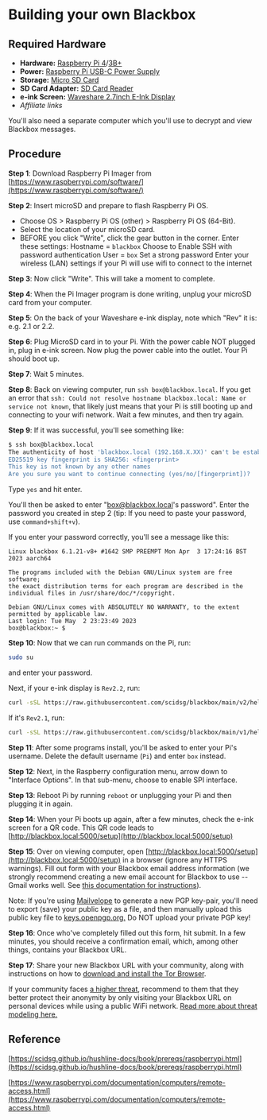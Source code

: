 # Building your own Blackbox

<!-- Most Hush Line users should follow [**this documentation**](https://scidsg.github.io/hushline-docs/book/intro.html). If you'd really like to set up your own Blackbox Hush Line, read and follow the instructions in this document. -->

## Required Hardware

- **Hardware:** [Raspberry Pi 4](https://www.amazon.com/Raspberry-Model-2019-Quad-Bluetooth/dp/B07TC2BK1X/?&_encoding=UTF8&tag=scidsg-20&linkCode=ur2&linkId=ee402e41cd98b8767ed54b1531ed1666&camp=1789&creative=9325)/[3B+](https://www.amazon.com/ELEMENT-Element14-Raspberry-Pi-Motherboard/dp/B07P4LSDYV/?&_encoding=UTF8&tag=scidsg-20&linkCode=ur2&linkId=d76c1db453c42244fe465c9c56601303&camp=1789&creative=9325)
- **Power:** [Raspberry Pi USB-C Power Supply](https://www.amazon.com/Raspberry-Pi-USB-C-Power-Supply/dp/B07W8XHMJZ?crid=20ZD3IB2N877C&keywords=raspberry%2Bpi%2Bpower%2Bsupply&qid=1696270477&sprefix=raspberry%2Bpi%2Bpower%2B%2Caps%2C140&sr=8-5&th=1&linkCode=ll1&tag=scidsg-20&linkId=fa55eb4c089361952be8285bf67bfd22&language=en_US&ref_=as_li_ss_tl)
- **Storage:** [Micro SD Card](https://www.amazon.com/Sandisk-Ultra-Micro-UHS-I-Adapter/dp/B073K14CVB?crid=1XCUWSKV8V2L1&keywords=microSD+card&qid=1696270565&sprefix=microsd+car%2Caps%2C137&sr=8-21&linkCode=ll1&tag=scidsg-20&linkId=a2865a28ae852876a5a6d27512e9d7ef&language=en_US&ref_=as_li_ss_tl)
- **SD Card Adapter:** [SD Card Reader](https://www.amazon.com/SanDisk-MobileMate-microSD-Card-Reader/dp/B07G5JV2B5?crid=3ESM9TOJBH8J7&keywords=microsd+card+adaptor+usb+sandisk&qid=1696270641&sprefix=microsd+card+adaptor+usb+sandisk%2Caps%2C135&sr=8-3&linkCode=ll1&tag=scidsg-20&linkId=90d3bed4e490d29d84bcf86d9fe75290&language=en_US&ref_=as_li_ss_tl) 
- **e-ink Screen:** [Waveshare 2.7inch E-Ink Display](https://www.amazon.com/2-7inch-HAT-Resolution-Electronic-Communicating/dp/B075FQKSZ9/?_encoding=UTF8&pd_rd_w=hNy2N&content-id=amzn1.sym.5f7e0a27-49c0-47d3-80b2-fd9271d863ca%3Aamzn1.symc.e5c80209-769f-4ade-a325-2eaec14b8e0e&pf_rd_p=5f7e0a27-49c0-47d3-80b2-fd9271d863ca&pf_rd_r=KQ1ZCPA2Q08D1SW2GYJH&pd_rd_wg=mepbv&pd_rd_r=e97f3e03-7e7d-4165-84e8-3face81f7190&ref_=pd_gw_ci_mcx_mr_hp_atf_m)
- _Affiliate links_

You'll also need a separate computer which you'll use to decrypt and view Blackbox messages.

## Procedure

**Step 1**: Download Raspberry Pi Imager from [https://www.raspberrypi.com/software/](https://www.raspberrypi.com/software/)

**Step 2**: Insert microSD and prepare to flash Raspberry Pi OS. 
* Choose OS > Raspberry Pi OS (other) > Raspberry Pi OS (64-Bit).
* Select the location of your microSD card.
* BEFORE you click "Write", click the gear button in the corner. 
Enter these settings:
    Hostname = `blackbox`
    Choose to Enable SSH with password authentication
    User = `box`
    Set a strong password
    Enter your wireless (LAN) settings if your Pi will use wifi to connect to the internet

**Step 3**: Now click "Write". This will take a moment to complete.

**Step 4**: When the Pi Imager program is done writing, unplug your microSD card from your computer.

**Step 5**: On the back of your Waveshare e-ink display, note which "Rev" it is: e.g. 2.1 or 2.2.

**Step 6**: Plug MicroSD card in to your Pi. With the power cable NOT plugged in, plug in e-ink screen. Now plug the power cable into the outlet. Your Pi should boot up.

**Step 7**: Wait 5 minutes. 

**Step 8**: Back on viewing computer, run `ssh box@blackbox.local`. If you get an error that `ssh: Could not resolve hostname blackbox.local: Name or service not known`, that likely just means that your Pi is still booting up and connecting to your wifi network. Wait a few minutes, and then try again.

**Step 9**: If it was successful, you'll see something like:
```bash
$ ssh box@blackbox.local
The authenticity of host 'blackbox.local (192.168.X.XX)' can't be established.
ED25519 key fingerprint is SHA256: <fingerprint>
This key is not known by any other names
Are you sure you want to continue connecting (yes/no/[fingerprint])? 
```

Type `yes` and hit enter.

You'll then be asked to enter "box@blackbox.local's password". Enter the password you created in step 2 (tip: If you need to paste your password, use `command+shift+v`).

If you enter your password correctly, you'll see a message like this:
```text
Linux blackbox 6.1.21-v8+ #1642 SMP PREEMPT Mon Apr  3 17:24:16 BST 2023 aarch64

The programs included with the Debian GNU/Linux system are free software;
the exact distribution terms for each program are described in the
individual files in /usr/share/doc/*/copyright.

Debian GNU/Linux comes with ABSOLUTELY NO WARRANTY, to the extent
permitted by applicable law.
Last login: Tue May  2 23:23:49 2023
box@blackbox:~ $ 
```

**Step 10**: Now that we can run commands on the Pi, run:
```bash
sudo su
```
and enter your password. 

Next, if your e-ink display is `Rev2.2`, run:
```bash
curl -sSL https://raw.githubusercontent.com/scidsg/blackbox/main/v2/helper.sh | bash
```

If it's `Rev2.1`, run:
```bash
curl -sSL https://raw.githubusercontent.com/scidsg/blackbox/main/v1/helper.sh | bash
```

**Step 11**: After some programs install, you'll be asked to enter your Pi's username. Delete the default username (`Pi`) and enter `box` instead.

**Step 12**: Next, in the Raspberry configuration menu, arrow down to "Interface Options". In that sub-menu, choose to enable SPI interface.

**Step 13**: Reboot Pi by running `reboot` or unplugging your Pi and then plugging it in again.

**Step 14**: When your Pi boots up again, after a few minutes, check the e-ink screen for a QR code. This QR code leads to [http://blackbox.local:5000/setup](http://blackbox.local:5000/setup)

**Step 15**: Over on viewing computer, open [http://blackbox.local:5000/setup](http://blackbox.local:5000/setup) in a browser (ignore any HTTPS warnings). Fill out form with your Blackbox email address information (we strongly recommend creating a new email account for Blackbox to use -- Gmail works well. See [this documentation for instructions](https://scidsg.github.io/blackbox-docs/book/prereqs/general.html#2-gmail)).

Note: If you're using [Mailvelope](https://mailvelope.com/en/) to generate a new PGP key-pair, you'll need to export (save) your public key as a file, and then manually upload this public key file to [keys.openpgp.org.](https://keys.openpgp.org/) Do NOT upload your private PGP key!

**Step 16**: Once who've completely filled out this form, hit submit. In a few minutes, you should receive a confirmation email, which, among other things, contains your Blackbox URL. 

**Step 17**: Share your new Blackbox URL with your community, along with instructions on how to [download and install the Tor Browser](https://www.torproject.org/download/). 

If your community faces [a higher threat](https://scidsg.github.io/hushline-docs/book/prereqs/threat-modeling.html), recommend to them that they better protect their anonymity by only visiting your Blackbox URL on personal devices while using a public WiFi network. [Read more about threat modeling here.](https://scidsg.github.io/hushline-docs/book/prereqs/threat-modeling.html)

## Reference
[https://scidsg.github.io/hushline-docs/book/prereqs/raspberrypi.html](https://scidsg.github.io/hushline-docs/book/prereqs/raspberrypi.html)

[https://www.raspberrypi.com/documentation/computers/remote-access.html](https://www.raspberrypi.com/documentation/computers/remote-access.html)
